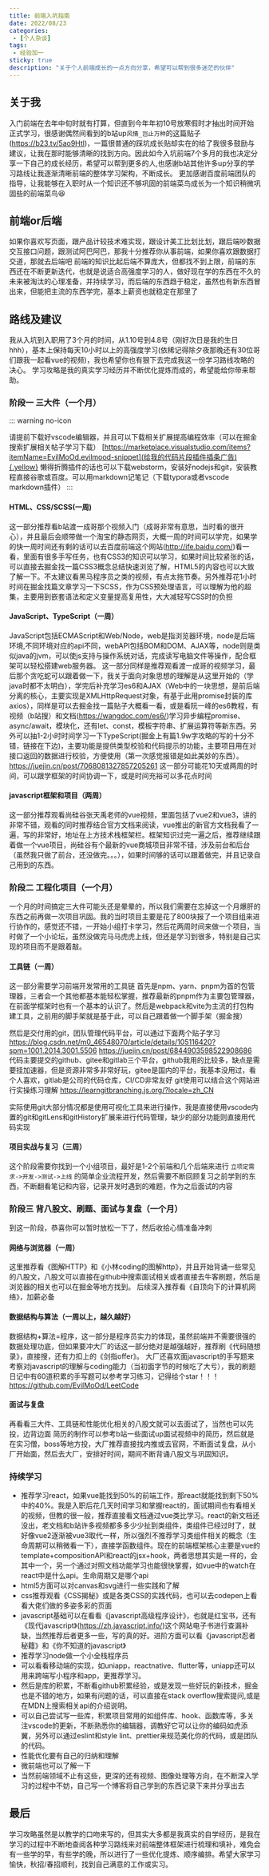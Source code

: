 ```yaml
---
title: 前端入坑指南
date: 2022/08/23
categories:
 - [个人杂谈]
tags:
 - 经验加一
sticky: true
description: "关于个人前端成长的一点方向分享，希望可以帮到很多迷茫的伙伴"
---
```


## 关于我

入门前端在去年中旬时就有打算，但直到今年年初10号放寒假时才抽出时间开始正式学习，很感谢偶然间看到的b站up`风情_岂止万种`的这篇贴子(https://b23.tv/5ao9Htl)，一篇很普通的踩坑成长贴却实在的给了我很多鼓励与建议，让我在那时能够清晰的找到方向。因此如今入坑前端7个多月的我也决定分享一下自己的成长经历，希望可以帮到更多的人,也感谢b站其他许多up分享的学习路线让我逐渐清晰前端的整体学习架构，不断成长。
更加感谢百度前端团队的指导，让我能够在入职时从一个知识还不够巩固的前端菜鸟成长为一个知识稍微巩固些的前端菜鸟:satisfied:

## 前端or后端

如果你喜欢写页面，跟产品计较技术难实现，跟设计美工比划比划，跟后端吵数据交互接口问题，跟测试阿巴阿巴，那我十分推荐你从事前端，如果你喜欢跟数据打交道，那就去后端吧
前端的知识比起后端不算庞大，但都找不到上限，前端的东西还在不断更新迭代，也就是说适合高强度学习的人，做好现在学的东西在不久的未来被淘汰的心理准备，并持续学习，而后端的东西趋于稳定，虽然也有新东西冒出来，但能把主流的东西学完，基本上薪资也就稳定在那里了

## 路线及建议

我从入坑到入职用了3个月的时间，从1.10号到4.8号（刚好次日是我的生日hhh），基本上保持每天10小时以上的高强度学习(依稀记得除夕夜那晚还有30位哥们跟我一起看vue的视频)，我也希望你也有狠下去完成我这一份学习路线攻略的决心。
学习攻略是我的真实学习经历并不断优化提炼而成的，希望能给你带来帮助。

### 阶段一 三大件（一个月）

::: warning no-icon

请提前下载好vscode编辑器，并且可以下载相关扩展提高编程效率（可以在掘金搜索扩展相关帖子学习下载）
[https://marketplace.visualstudio.com/items?itemName=EvilMoOd.evilmood-snippet](给我的代码片段插件插条广告){.yellow}
懒得折腾插件的话也可以下载webstorm，安装好nodejs和git，安装教程直接谷歌或百度。可以用markdown记笔记（下载typora或者vscode markdown插件）
:::

#### HTML、CSS/SCSS(一周)

这一部分推荐看b站渡一成哥那个视频入门（成哥非常有意思，当时看的很开心），并且最后会顺带做一个淘宝的静态网页，大概一周的时间可以学完，如果学的快一周时间还有剩的话可以去百度前端这个网站(http://ife.baidu.com/)看一看，里面有很多手写任务，也有CSS3的知识可以学习，如果时间比较紧张的话，可以直接去掘金找一篇CSS3概念总结快速浏览了解，HTML5的内容也可以大致了解一下。不太建议看黑马程序员之类的视频，有点太拖节奏。另外推荐花1小时时间在掘金找篇文章学习一下SCSS，作为CSS预处理语言，可以理解为他的超集，主要用到嵌套语法和定义变量提高复用性，大大减轻写CSS时的负担

#### JavaScript、TypeScript（一周）

JavaScript包括ECMAScript和Web/Node，web是指浏览器环境，node是后端环境,不同环境对应的api不同，webAPI包括BOM和DOM、AJAX等，node则是类似java的jvm，可以使js支持与操作系统对话，完成读写电脑文件等操作，配合框架可以轻松搭建web服务器。
这一部分同样是推荐观看渡一成哥的视频学习，最后那个贪吃蛇可以跟着做一下，我关于面向对象思想的理解是从这里开始的（学java时都不太明白），学完后补充学习es6和AJAX（Web中的一块思想，是前后端分离的核心，主要实现是XMLHttpRequest对象，有基于此用promise封装的库axios），同样是可以去掘金找一篇贴子大概看一看，或是看阮一峰的es6教程，有视频（b站搜）和文档(https://wangdoc.com/es6/)学习异步编程promise、async/await，模块化，还有let、const，模板字符串、扩展运算符等新东西。另外可以抽1-2小时时间学习一下TypeScript(掘金上有篇1.9w字攻略的写的十分不错，链接在下边)，主要功能是提供类型校验和代码提示的功能，主要项目用在对接口返回的数据进行校验，方便使用（第一次感觉报错是如此美妙的东西）。
https://juejin.cn/post/7068081327857205261
这一部分可能花10天或两周的时间，可以跟学框架的时间协调一下，或是时间充裕可以多花点时间

#### javascript框架和项目（两周）

这一部分推荐观看尚硅谷张天禹老师的vue视频，里面包括了vue2和vue3，讲的非常不错，观看的同时推荐结合官方文档来阅读，vue推出的新官方文档我看了一遍，写的非常好，地址在上方技术栈框架栏。框架知识过完一遍之后，推荐继续跟着做一个vue项目，尚硅谷有个最新的vue商城项目非常不错，涉及前台和后台（虽然我只做了前台，还没做完。。。），如果时间够的话可以跟着做完，并且记录自己用到的东西。

### 阶段二 工程化项目（一个月）

一个月的时间搞定三大件可能头还是晕晕的，所以我们需要在忘掉这一个月爆肝的东西之前再做一次项目巩固。我的当时项目主要是花了800块报了一个项目组来进行协作的，感觉还不错，一开始小组打卡学习，然后花两周时间来做一个项目，当时做了一个小论坛，虽然没做完马马虎虎上线，但还是学习到很多，特别是自己实现的项目而不是跟着敲。

#### 工具链（一周）

这一部分需要学习前端开发常用的工具链
首先是npm、yarn、pnpm为首的包管理器，三者会一个其他都基本能轻松掌握，推荐最新的pnpm作为主要包管理器，在前面学框架时也有一个基本的认识了。然后是webpack和vite为主流的打包构建工具，之前用的脚手架就是基于此，可以自己跟着做一个脚手架（掘金搜）

然后是交付用的git，团队管理代码平台，可以通过下面两个贴子学习
https://blog.csdn.net/m0_46548070/article/details/105116420?spm=1001.2014.3001.5506
https://juejin.cn/post/6844903598522908686
代码主要提交的github、gitee和gitlab三个平台，github我用的比较多，缺点是需要挂加速器，但是资源非常多非常好玩，gitee是国内的平台，我基本没用过，看个人喜欢，gitlab是公司的代码仓库，CI/CD非常友好
git使用可以结合这个网站进行实操练习理解
https://learngitbranching.js.org/?locale=zh_CN

实际使用git大部分情况都是使用可视化工具来进行操作，我是直接使用vscode内置的git和gitLens和gitHistory扩展来进行代码管理，缺少的部分功能则直接用代码实现

#### 项目实战与复习（三周）

这个阶段需要你找到一个小组项目，最好是1-2个前端和几个后端来进行 `立项定需求->开发->测试->上线` 的简单企业流程开发，然后需要不断回顾复习之前学到的东西，不断翻看笔记和内容，记录开发时遇到的难题，作为之后面试的内容

### 阶段三 背八股文、刷题、面试与复盘（一个月）

到这一阶段，恭喜你可以暂时放松一下了，然后收拾心情准备冲刺

#### 网络与浏览器（一周）

这里推荐看《图解HTTP》和《小林coding的图解http》，并且开始背诵一些常见的八股文，八股文可以直接在github中搜索面试相关或者直接去牛客刷题，然后是浏览器的相关也可以在掘金等地方找到。
后续深入推荐看《自顶向下的计算机网络》，加薪必备

#### 数据结构与算法（一周以上，越久越好）

数据结构+算法=程序，这一部分是程序员实力的体现，虽然前端并不需要很强的数据处理功底，但如果要冲大厂的话这一部分绝对是越强越好，推荐刷《代码随想录》，直接搜，还有力扣上的《剑指offer》。
大厂还喜欢面javascript的手写题来考察对javascript的理解与coding能力（当初面字节的时候吃了大亏），我的刷题日记中有60道积累的手写题可以参考学习练习，记得给个star！！！
https://github.com/EvilMoOd/LeetCode

#### 面试与复盘

再看看三大件、工具链和性能优化相关的八股文就可以去面试了，当然也可以先投，边背边面
简历的制作可以参考b站一些面试up面试视频中的简历，然后就是在实习僧，boss等地方投，大厂推荐直接找内推或去官网，不断面试复盘，从小厂开始面，然后去大厂，安排好时间，期间不断背诵八股文与巩固知识。

### 持续学习

- 推荐学习react，如果vue能找到50%的前端工作，那react就能找到剩下50%中的40%。我是入职后花几天时间学习和掌握react的，面试期间也有看相关的视频，但教的很一般，推荐直接看文档通过vue类比学习。react的新文档还没出，老文档和b站许多视频都多多少少扯到类组件，类组件已经过时了，就好像vue2逐渐被vue3取代一样，所以强烈不推荐学习类组件相关的概念（生命周期可以稍微看一下），直接学函数组件。现在的前端框架核心主要是vue的template+compositionAPI和react的jsx+hook，两者思想其实是一样的，会其中一个，另一个通过对照文档功能学习也能很快掌握，如vue中的watch在react中是什么api。生命周期又是哪个api
- html5方面可以对canvas和svg进行一些实践和了解
- css推荐观看《CSS揭秘》或是各类CSS的实践代码，也可以去codepen上看看大佬们做的多姿多彩的页面
- javascript基础可以在看看《javascript高级程序设计》，也就是红宝书，还有《现代javascript》(https://zh.javascript.info/)这个网站电子书进行查漏补缺，当然推荐后者更多一些，写的真的好。进阶方面可以看《javascript忍者秘籍》和《你不知道的javascript》
- 推荐学习node做一个小全栈程序员
- 可以看看移动端的实现，如uniapp，reactnative、flutter等，uniapp还可以用来跨端写小程序和app，更推荐学习。
- 然后是库的积累，不断看github积累经验，或是发现一些好玩的新技术，掘金也是不错的地方，如果有问题的话，可以直接在stack overflow搜索提问,或是在MDN上搜索相关api的介绍说明。
- 可以自己尝试写一些库，积累项目常用的如组件库、hook、函数库等，多关注vscode的更新，不断熟悉你的编辑器，调教好它可以让你的编码如虎添翼，另外可以通过eslint和style lint、prettier来规范美化你的代码，或是团队的代码。
- 性能优化要有自己的归纳和理解
- 微前端也可以了解一下
- 当然前端领域不止有这些，更深的还有视频、图像处理等方向，在不断深入学习的过程中不妨，自己写一个博客将自己学到的东西记录下来并分享出去

## 最后

学习攻略虽然是以教学的口吻来写的，但其实大多都是我真实的自学经历，是我在学习的过程中不断地查阅各种学习路线来对前端整体框架进行梳理和填补，难免会有一些学的早，有些学的晚，所以进行了一些优化提炼、顺序编排。希望大家学习愉快，秋招/春招顺利，找到自己满意的工作或实习。
